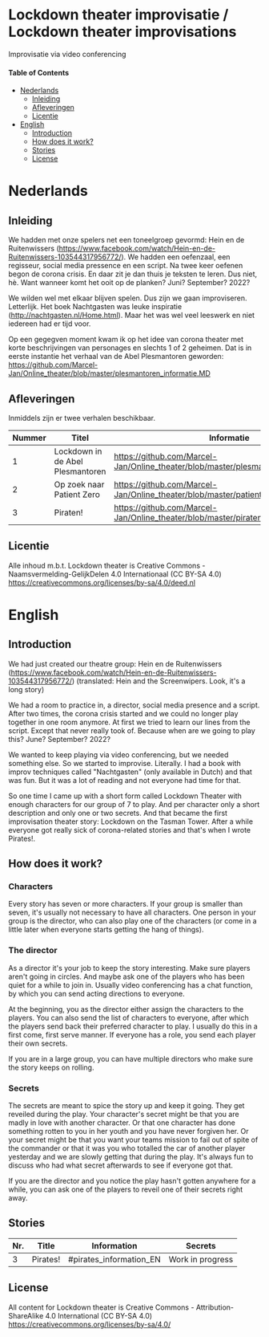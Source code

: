 # Lockdown theater improvisatie / Lockdown theater improvisations
Improvisatie via video conferencing

#### Table of Contents
* [Nederlands](#nederlands)
    *   [Inleiding](#inleiding)
    *   [Afleveringen](#afleveringen)
    *   [Licentie](#licentie)
* [English](#english)
    *   [Introduction](#introduction)
    *   [How does it work?](#how-does-it-work)
    *   [Stories](#stories)
    *   [License](#license)


# Nederlands

## Inleiding
We hadden met onze spelers net een toneelgroep gevormd: Hein en de Ruitenwissers (https://www.facebook.com/watch/Hein-en-de-Ruitenwissers-103544317956772/). We hadden een oefenzaal, een regisseur, social media pressence en een script. Na twee keer oefenen begon de corona crisis. En daar zit je dan thuis je teksten te leren. Dus niet, hè. Want wanneer komt het ooit op de planken? Juni? September? 2022?

We wilden wel met elkaar blijven spelen. Dus zijn we gaan improviseren. Letterlijk. Het boek Nachtgasten was leuke inspiratie (http://nachtgasten.nl/Home.html). Maar het was wel veel leeswerk en niet iedereen had er tijd voor.

Op een gegegven moment kwam ik op het idee van corona theater met korte beschrijvingen van personages en slechts 1 of 2 geheimen. Dat is in eerste instantie het verhaal van de Abel Plesmantoren geworden:
https://github.com/Marcel-Jan/Online_theater/blob/master/plesmantoren_informatie.MD


## Afleveringen
Inmiddels zijn er twee verhalen beschikbaar.

Nummer | Titel | Informatie | Geheimen
------ | ----- | ---------- | ---------
1 | Lockdown in de Abel Plesmantoren | https://github.com/Marcel-Jan/Online_theater/blob/master/plesmantoren_informatie.MD | https://github.com/Marcel-Jan/Online_theater/blob/master/plesmantoren_geheimen.MD
2 | Op zoek naar Patient Zero | https://github.com/Marcel-Jan/Online_theater/blob/master/patientzero_informatie.MD | work in progress
3 | Piraten! | https://github.com/Marcel-Jan/Online_theater/blob/master/piraten_informatie.MD | https://github.com/Marcel-Jan/Online_theater/blob/master/piraten_geheimen.MD

## Licentie
Alle inhoud m.b.t. Lockdown theater is Creative Commons - Naamsvermelding-GelijkDelen 4.0 Internationaal (CC BY-SA 4.0) https://creativecommons.org/licenses/by-sa/4.0/deed.nl



# English

## Introduction
We had just created our theatre group: Hein en de Ruitenwissers (https://www.facebook.com/watch/Hein-en-de-Ruitenwissers-103544317956772/) (translated: Hein and the Screenwipers. Look, it's a long story)

We had a room to practice in, a director, social media presence and a script. After two times, the corona crisis started and we could no longer play together in one room anymore. At first we tried to learn our lines from the script. Except that never really took of. Because when are we going to play this? June? September? 2022?

We wanted to keep playing via video conferencing, but we needed something else. So we started to improvise. Literally. I had a book with improv techniques called "Nachtgasten" (only available in Dutch) and that was fun. But it was a lot of reading and not everyone had time for that.

So one time I came up with a short form called Lockdown Theater with enough characters for our group of 7 to play. And per character only a short description and only one or two secrets. And that became the first improvisation theater story: Lockdown on the Tasman Tower. After a while everyone got really sick of corona-related stories and that's when I wrote Pirates!.

## How does it work?
### Characters
Every story has seven or more characters. If your group is smaller than seven, it's usually not necessary to have all characters. One person in your group is the director, who can also play one of the characters (or come in a little later when everyone starts getting the hang of things).

### The director
As a director it's your job to keep the story interesting. Make sure players aren't going in circles. And maybe ask one of the players who has been quiet for a while to join in. Usually video conferencing has a chat function, by which you can send acting directions to everyone.

At the beginning, you as the director either assign the characters to the players. You can also send the list of characters to everyone, after which the players send back their preferred character to play. I usually do this in a first come, first serve manner. If everyone has a role, you send each player their own secrets.

If you are in a large group, you can have multiple directors who make sure the story keeps on rolling.

### Secrets
The secrets are meant to spice the story up and keep it going. They get reveiled during the play. Your character's secret might be that you are madly in love with another character. Or that one character has done something rotten to you in her youth and you have never forgiven her. Or your secret might be that you want your teams mission to fail out of spite of the commander or that it was you who totalled the car of another player yesterday and we are slowly getting that during the play. It's always fun to discuss who had what secret afterwards to see if everyone got that. 

If you are the director and you notice the play hasn't gotten anywhere for a while, you can ask one of the players to reveil one of their secrets right away.


## Stories

Nr. | Title | Information | Secrets
------ | ----- | ---------- | ---------
3 | Pirates! | #pirates_information_EN | Work in progress

## License
All content for Lockdown theater is Creative Commons - Attribution-ShareAlike 4.0 International (CC BY-SA 4.0) https://creativecommons.org/licenses/by-sa/4.0/
